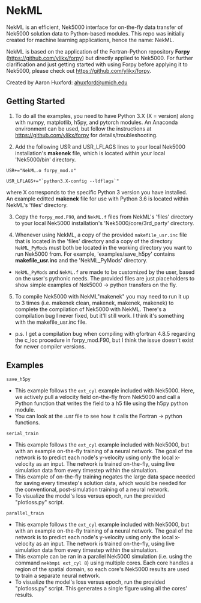 # NekML

NekML is an efficient, Nek5000 interface for on-the-fly data transfer of Nek5000 solution data to Python-based modules. This repo was initially created for machine learning applications, hence the name: NekML. 

NekML is based on the application of the Fortran-Python repository **Forpy** (https://github.com/ylikx/forpy) but directly applied to Nek5000. For further clarification and just getting started with using Forpy before applying it to Nek5000, please check out https://github.com/ylikx/forpy.

Created by Aaron Huxford: ahuxford@umich.edu

## Getting Started

1. To do all the examples, you need to have Python 3.X (X = version) along with numpy, matplotlib, h5py, and pytorch modules. An Anaconda environment can be used, but follow the instructions at https://github.com/ylikx/forpy for details/troubleshooting.

2. Add the following USR and USR_LFLAGS lines to your local Nek5000 installation's **makenek** file, which is located within your local 'Nek5000/bin' directory.
```
USR+="NekML.o forpy_mod.o"

USR_LFLAGS+="`python3.X-config --ldflags`"
```
where X corresponds to the specific Python 3 version you have installed. An example editted **makenek** file for use with Python 3.6 is located within NekML's 'files' directory.

3. Copy the `forpy_mod.F90`, and `NekML.f` files from NekML's 'files' directory to your local Nek5000 installation's 'Nek5000/core/3rd_party' directory.

4. Whenever using NekML, a copy of the provided `makefile_usr.inc` file that is located in the 'files' directory and a copy of the directory `NekML_PyMods` must both be located in the working directory you want to run Nek5000 from. For example, 'examples/save_h5py' contains **makefile_usr.inc** and the 'NekML_PyMods' directory.

- `NekML_PyMods` and `NekML.f` are made to be customized by the user, based on the user's pythonic needs. The provided files are just placeholders to show simple examples of Nek5000 -> python transfers on the fly.

5. To compile Nek5000 with NekML"makenek" you may need to run it up to 3 times (i.e. makenek clean, makenek, makenek, makenek) to complete the compilation of Nek5000 with NekML. There's a compilation bug I never fixed, but it'll still work. I think it's something with the makefile_usr.inc file.

- p.s. I get a compilation bug when compiling with gfortran 4.8.5 regarding the c_loc procedure in forpy_mod.F90, but I think the issue doesn't exist for newer compiler versions.

## Examples

`save_h5py`
- This example follows the `ext_cyl` example included with Nek5000. Here, we actively pull a velocity field on-the-fly from Nek5000 and call a Python function that writes the field to a h5 file using the h5py python module.
- You can look at the .usr file to see how it calls the Fortran -> python functions.

`serial_train`
- This example follows the `ext_cyl` example included with Nek5000, but with an example on-the-fly training of a neural network. The goal of the network is to predict each node's y-velocity using only the local x-velocity as an input. The network is trained on-the-fly, using live simulation data from every timestep within the simulation.
- This example of on-the-fly training negates the large data space needed for saving every timestep's solution data, which would be needed for the conventional, post-simulation training of a neural network. 
- To visualize the model's loss versus epoch, run the provided "plotloss.py" script.

`parallel_train`
- This example follows the `ext_cyl` example included with Nek5000, but with an example on-the-fly training of a neural network. The goal of the network is to predict each node's y-velocity using only the local x-velocity as an input. The network is trained on-the-fly, using live simulation data from every timestep within the simulation.
- This example can be ran in a parallel Nek5000 simulation (i.e. using the command `nekbmpi ext_cyl 8`) using multiple cores. Each core handles a region of the spatial domain, so each core's Nek5000 results are used to train a separate neural network.
- To visualize the model's loss versus epoch, run the provided "plotloss.py" script. This generates a single figure using all the cores' results.
